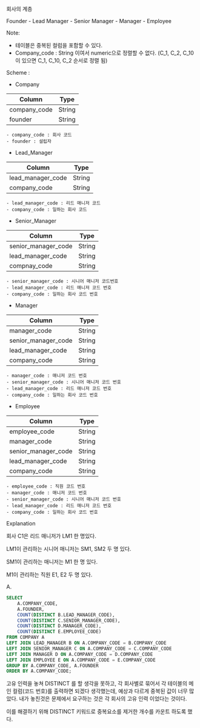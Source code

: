 회사의 계층

Founder - Lead Manager - Senior Manager - Manager - Employee


Note:

- 테이블은 중복된 컬럼을 포함할 수 있다.
- Company_code : String 이여서 numeric으로 정렬할 수 없다. (C_1, C_2, C_10 이 있으면 C_1, C_10, C_2 순서로 정렬 됨)


Scheme :

- Company

|Column|Type|
|------|----|
|company_code|String|
|founder|String|

    - company_code : 회사 코드
    - founder : 설립자

- Lead_Manager

|Column|Type|
|------|----|
|lead_manager_code|String|
|company_code|String|

    - lead_manager_code : 리드 매니저 코드
    - company_code : 일하는 회사 코드

- Senior_Manager

|Column|Type|
|------|----|
|senior_manager_code|String|
|lead_manager_code|String|
|compnay_code|String|

    - senior_manager_code : 시니어 매니저 코드번호
    - lead_manager_code : 리드 매니저 코드 번호
    - company_code : 일하는 회사 코드 번호

- Manager

|Column|Type|
|------|----|
|manager_code|String|
|senior_manager_code|String|
|lead_manager_code|String|
|company_code|String|

    - manager_code : 매니저 코드 번호
    - senior_manager_code : 시니어 매니저 코드 번호
    - lead_manager_code : 리드 매니저 코드 번호
    - company_code : 일하는 회사 코드 번호

- Employee

|Column|Type|
|------|----|
|employee_code|String|
|manager_code|String|
|senior_manager_code|String|
|lead_manager_code|String|
|company_code|String|

    - employee_code : 직원 코드 번호
    - manager_code : 매니저 코드 번호
    - senior_manager_code : 시니어 매니저 코드 번호
    - lead_manager_code : 리드 매니저 코드 번호
    - company_code : 일하는 회사 코드 번호

Explanation

회사 C1은 리드 매니저가 LM1 한 명있다. 

LM1이 관리하는 시니어 매니저는 SM1, SM2 두 명 있다. 

SM1이 관리하는 매니저는 M1 한 명 있다. 

M1이 관리하는 직원 E1, E2 두 명 있다.


A.

```SQL
SELECT
    A.COMPANY_CODE,
    A.FOUNDER,
    COUNT(DISTINCT B.LEAD_MANAGER_CODE),
    COUNT(DISTINCT C.SENIOR_MANAGER_CODE),
    COUNT(DISTINCT D.MANAGER_CODE),
    COUNT(DISTINCT E.EMPLOYEE_CODE)
FROM COMPANY A
LEFT JOIN LEAD_MANAGER B ON A.COMPANY_CODE = B.COMPANY_CODE
LEFT JOIN SENIOR_MANAGER C ON A.COMPANY_CODE = C.COMPANY_CODE
LEFT JOIN MANAGER D ON A.COMPANY_CODE = D.COMPANY_CODE
LEFT JOIN EMPLOYEE E ON A.COMPANY_CODE = E.COMPANY_CODE
GROUP BY A.COMPANY_CODE, A.FOUNDER
ORDER BY A.COMPANY_CODE;
```

고유 인력을 놓쳐 DISTINCT 를 할 생각을 못하고, 각 회사별로 묶어서 각 테이블의 메인 컬럼(코드 번호)를 출력하면 되겠다 생각했는데, 예상과 다르게 중복된 값이 너무 많았다.
내가 놓친것은 문제에서 요구하는 것은 각 회사의 고유 인력 이었다는 것이다.

이를 해결하기 위해 DISTINCT 키워드로 중복요소를 제거한 개수를 카운트 하도록 했다.

